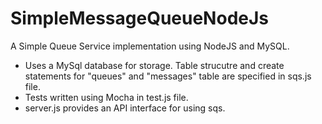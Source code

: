 # SimpleMessageQueueNodeJs
A Simple Queue Service implementation using NodeJS and MySQL.

* Uses a MySql database for storage. Table strucutre and create statements for "queues" and "messages" table are specified in sqs.js file. 
* Tests written using Mocha in test.js file.
* server.js provides an API interface for using sqs.
